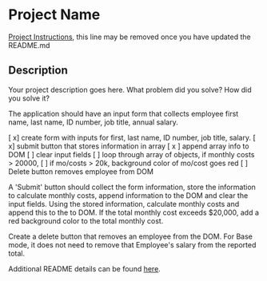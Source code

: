 # Project Name

[Project Instructions](./INSTRUCTIONS.md), this line may be removed once you have updated the README.md

## Description

Your project description goes here. What problem did you solve? How did you solve it?

The application should have an input form that collects employee first name, last name, ID number, job title, annual salary.

[ x] create form with inputs for first, last name, ID number, job title, salary.
[ x] submit button that stores information in array
[ x ] append array info to DOM
[ ] clear input fields
[ ] loop through array of objects, if monthly costs > 20000, 
[ ] if mo/costs > 20k, background color of mo/cost goes red
[ ] Delete button removes employee from DOM

A 'Submit' button should collect the form information, store the information to calculate monthly costs, append information to the DOM and clear the input fields. Using the stored information, calculate monthly costs and append this to the to DOM. If the total monthly cost exceeds $20,000, add a red background color to the total monthly cost.

Create a delete button that removes an employee from the DOM. For Base mode, it does not need to remove that Employee's salary from the reported total.

Additional README details can be found [here](https://github.com/PrimeAcademy/readme-template/blob/master/README.md).
